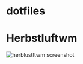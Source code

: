 # dotfiles

# Herbstluftwm
![herblustftwm screenshot](http://n0a110w.xyz/img/compress/hlwm_screenshot_2020-04-09-0331.png)


